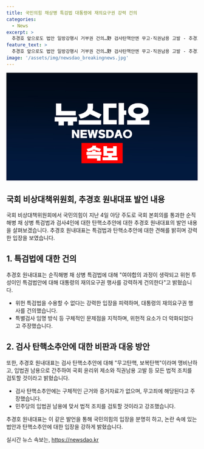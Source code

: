```yaml
---
title: 국민의힘 채상병 특검법 대통령에 재의요구권 강력 건의
categories:
  - News
excerpt: >
  추경호 앞으로도 법안 일방강행시 거부권 건의…野 검사탄핵안엔 무고·직권남용 고발 - 추경호는 4일 국회 본회의를 통과한 순직해병 채 상병 특검법에 재의요구권 행사를 건의하며 검사탄핵안에 대한 직권남용 고발을 고려할 것이라고 밝혔다.  - 그는 특검법의 위헌적 특징을 지적하고, 무고탄핵과 직권남용에 대해 비판했으며, 민주당의 일방적인 강행처리를 거부하고 대통령에게 재의요구를 강력하게 건의했다.  - 추 대표는 민주당의 탄핵안 발의 의원에 대한 국회 윤리위 제소와 직권남용 고발 등 법적 조치를 검토할 것이라고 밝혔다.
feature_text: >
  추경호 앞으로도 법안 일방강행시 거부권 건의…野 검사탄핵안엔 무고·직권남용 고발 - 추경호는 4일 국회 본회의를 통과한 순직해병 채 상병 특검법에 재의요구권 행사를 건의하며 검사탄핵안에 대한 직권남용 고발을 고려할 것이라고 밝혔다.  - 그는 특검법의 위헌적 특징을 지적하고, 무고탄핵과 직권남용에 대해 비판했으며, 민주당의 일방적인 강행처리를 거부하고 대통령에게 재의요구를 강력하게 건의했다.  - 추 대표는 민주당의 탄핵안 발의 의원에 대한 국회 윤리위 제소와 직권남용 고발 등 법적 조치를 검토할 것이라고 밝혔다.
image: '/assets/img/newsdao_breakingnews.jpg'
---
```


<p><img src="/assets/img/newsdao_breakingnews.jpg" alt="flaretime 속보" /></p>

<h2>국회 비상대책위원회, 추경호 원내대표 발언 내용</h2>

<p data-ke-size="size16">국회 비상대책위원회에서 국민의힘이 지난 4일 야당 주도로 국회 본회의를 통과한 순직해병 채 상병 특검법과 검사4인에 대한 탄핵소추안에 대한 추경호 원내대표의 발언 내용을 살펴보겠습니다. 추경호 원내대표는 특검법과 탄핵소추안에 대한 견해를 밝히며 강력한 입장을 보였습니다.</p>

<h2 data-ke-size="size26">1. 특검법에 대한 건의</h2>

<p data-ke-size="size16">추경호 원내대표는 순직해병 채 상병 특검법에 대해 "여야합의 과정이 생략되고 위헌 투성이인 특검법안에 대해 대통령의 재의요구권 행사를 강력하게 건의한다"고 밝혔습니다.</p>

<ul>
  <li>위헌 특검법을 수용할 수 없다는 강력한 입장을 피력하며, 대통령의 재의요구권 행사를 건의했습니다.</li>
  <li>특별검사 임명 방식 등 구체적인 문제점을 지적하며, 위헌적 요소가 더 악화되었다고 주장했습니다.</li>
</ul>

<h2 data-ke-size="size26">2. 검사 탄핵소추안에 대한 비판과 대응 방안</h2>

<p data-ke-size="size16">또한, 추경호 원내대표는 검사 탄핵소추안에 대해 "무고탄핵, 보복탄핵"이라며 맹비난하고, 입법권 남용으로 간주하여 국회 윤리위 제소와 직권남용 고발 등 모든 법적 조치를 검토할 것이라고 밝혔습니다.</p>

<ul>
  <li>검사 탄핵소추안에는 구체적인 근거와 증거자료가 없으며, 무고죄에 해당된다고 주장했습니다.</li>
  <li>민주당의 입법권 남용에 맞서 법적 조치를 검토할 것이라고 강조했습니다.</li>
</ul>

<p data-ke-size="size16">추경호 원내대표는 이 같은 발언을 통해 국민의힘의 입장을 분명히 하고, 논란 속에 있는 법안과 탄핵소추안에 대한 입장을 강하게 밝혔습니다.</p>
실시간 뉴스 속보는, <a href="https://newsdao.kr" rel="dofollow">https://newsdao.kr</a>


